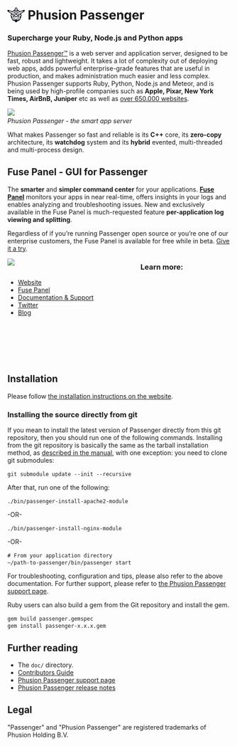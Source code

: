 # <img src="images/passenger_logo.svg" alt="passenger logo" style="margin-bottom: -.2em; width: 1.4em"> Phusion Passenger
<h3>Supercharge your Ruby, Node.js and Python apps</h3>

[Phusion Passenger™](https://www.phusionpassenger.com/) is a web server and application server, designed to be fast, robust and lightweight. It takes a lot of complexity out of deploying web apps, adds powerful enterprise-grade features that are useful in production, and makes administration much easier and less complex. Phusion Passenger supports Ruby, Python, Node.js and Meteor, and is being used by high-profile companies such as **Apple, Pixar, New York Times, AirBnB, Juniper** etc as well as [over 650.000 websites](http://trends.builtwith.com/Web-Server/Phusion-Passenger).

<a href="https://fpdl.vimeocdn.com/vimeo-prod-skyfire-std-us/01/4984/8/224923750/789267447.mp4?token=1520274300-0xc6893cd7e4a119105d32dd731bf4a34928c2c1c8"><img src="https://github.com/phusion/passenger/blob/stable-5.2/images/justin.png" height="400"></a><br><em>Phusion Passenger - the smart app server</em>

<p>What makes Passenger so fast and reliable is its <strong>C++</strong> core, its <strong>zero-copy</strong> architecture, its <strong>watchdog</strong> system and its <strong>hybrid</strong> evented, multi-threaded and multi-process design.</p>

## Fuse Panel - GUI for Passenger
The <strong>smarter</strong> and <strong>simpler command center</strong> for your applications. <strong><a href="https://www.phusionpassenger.com/fuse-panel" target="_blank">Fuse Panel</a></strong> monitors your apps in near real-time, offers insights in your logs and enables analyzing and troubleshooting issues. New and exclusively available in the Fuse Panel is much-requested feature <strong>per-application log viewing and splitting</strong>.

Regardless of if you’re running Passenger open source or you’re one of our enterprise customers, the Fuse Panel is available for free while in beta. <a href="https://www.phusionpassenger.com/fuse-panel" target="_blank">Give it a try</a>.

<img src="https://github.com/phusion/passenger/blob/stable-5.2/images/spark.png" align="left" width="300">

### Learn more:
- [Website](https://www.phusionpassenger.com/)
- [Fuse Panel](https://www.phusionpassenger.com/fuse-panel)
- [Documentation &amp; Support](https://www.phusionpassenger.com/support)
- [Twitter](https://twitter.com/phusion_nl)
- [Blog](http://blog.phusion.nl/)

<br/><br/><br/><br/><br/>

## Installation

Please follow [the installation instructions on the website](https://www.phusionpassenger.com/library/install/).

### Installing the source directly from git

If you mean to install the latest version of Passenger directly from this git repository, then you should run one of the following commands. Installing from the git repository is basically the same as the tarball installation method, as [described in the manual](https://www.phusionpassenger.com/library/install/), with one exception: you need to clone git submodules:

    git submodule update --init --recursive

After that, run one of the following:

    ./bin/passenger-install-apache2-module

-OR-

    ./bin/passenger-install-nginx-module

-OR-

    # From your application directory
    ~/path-to-passenger/bin/passenger start

For troubleshooting, configuration and tips, please also refer to the above documentation. For further support, please refer to [the Phusion Passenger support page](https://www.phusionpassenger.com/support).

Ruby users can also build a gem from the Git repository and install the gem.

    gem build passenger.gemspec
    gem install passenger-x.x.x.gem

## Further reading

 * The `doc/` directory.
 * [Contributors Guide](https://github.com/phusion/passenger/blob/master/CONTRIBUTING.md)
 * [Phusion Passenger support page](https://www.phusionpassenger.com/support)
 * [Phusion Passenger release notes](https://blog.phusion.nl/tag/passenger-releases/)

## Legal

"Passenger" and "Phusion Passenger" are registered trademarks of Phusion Holding B.V.
